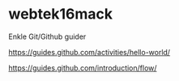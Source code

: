 # webtek16mack

Enkle Git/Github guider

https://guides.github.com/activities/hello-world/

https://guides.github.com/introduction/flow/
